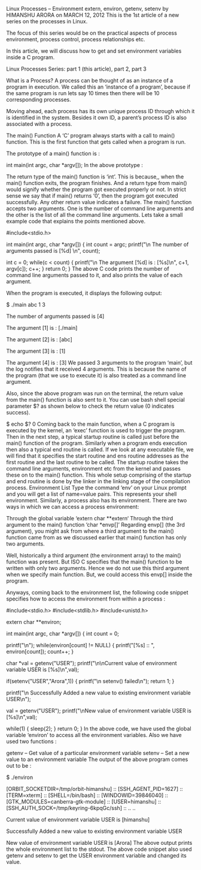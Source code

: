 Linux Processes – Environment extern, environ, getenv, setenv
by HIMANSHU ARORA on MARCH 12, 2012
This is the 1st article of a new series on the processes in Linux.

The focus of this series would be on the practical aspects of process environment, process control, process relationships etc.

In this article, we will discuss how to get and set environment variables inside a C program.

Linux Processes Series: part 1 (this article), part 2, part 3

What is a Process?
A process can be thought of as an instance of a program in execution. We called this an ‘instance of a program’, because if the same program is run lets say 10 times then there will be 10 corresponding processes.

Moving ahead, each process has its own unique process ID through which it is identified in the system. Besides it own ID, a parent’s process ID is also associated with a process.

The main() Function
A ‘C’ program always starts with a call to main() function. This is the first function that gets called when a program is run.

The prototype of a main() function is :


int main(int argc, char *argv[]);
In the above prototype :

The return type of the main() function is ‘int’. This is because,, when the main() function exits, the program finishes. And a return type from main() would signify whether the program got executed properly or not. In strict sense we say that if main() returns ‘0’, then the program got executed successfully. Any other return value indicates a failure.
The main() function accepts two arguments. One is the number of command line arguments and the other is the list of all the command line arguments.
Lets take a small example code that explains the points mentioned above.

#include<stdio.h>

int main(int argc, char *argv[])
{
  int count = argc;
  printf("\n The number of arguments passed is [%d] \n", count);

  int c = 0;
  while(c < count)
  {
    printf("\n The argument [%d] is : [%s]\n", c+1, argv[c]);
    c++;
  }
  return 0;
}
The above C code prints the number of command line arguments passed to it, and also prints the value of each argument.

When the program is executed, it displays the following output:

$ ./main abc 1 3

The number of arguments passed is [4]

The argument [1] is : [./main]

The argument [2] is : [abc]

The argument [3] is : [1]

The argument [4] is : [3]
We passed 3 arguments to the program ‘main’, but the log notifies that it received 4 arguments. This is because the name of the program (that we use to execute it) is also treated as a command line argument.

Also, since the above program was run on the terminal, the return value from the main() function is also sent to it. You can use bash shell special parameter $? as shown below to check the return value (0 indicates success).

$ echo $?
0
Coming back to the main function, when a C program is executed by the kernel, an ‘exec’ function is used to trigger the program.
Then in the next step, a typical startup routine is called just before the main() function of the program.
Similarly when a program ends execution then also a typical end routine is called.
If we look at any executable file, we will find that it specifies the start routine and ens routine addresses as the first routine and the last routine to be called.
The startup routine takes the command line arguments, environment etc from the kernel and passes these on to the main() function.
This whole setup comprising of the startup and end routine is done by the linker in the linking stage of the compilation process.
Environment List
Type the command ‘env’ on your Linux prompt and you will get a list of name=value pairs. This represents your shell environment. Similarly, a process also has its environment. There are two ways in which we can access a process environment:

Through the global variable ‘extern char **extern‘
Through the third argument to the main() function ‘char *envp[]’
Regarding envp[] (the 3rd argument), you might ask from where a third argument to the main() function came from as we discussed earlier that main() function has only two arguments.

Well, historically a third argument (the environment array) to the main() function was present. But ISO C specifies that the main() function to be written with only two arguments. Hence we do not use this third argument when we specify main function. But, we could access this envp[] inside the program.

Anyways, coming back to the environment list, the following code snippet specifies how to access the environment from within a process :

#include<stdio.h>
#include<stdlib.h>
#include<unistd.h>

extern char **environ;

int main(int argc, char *argv[])
{
  int count = 0;

  printf("\n");
  while(environ[count] != NULL)
  {
    printf("[%s] :: ", environ[count]);
    count++;
  }

  char *val = getenv("USER");
  printf("\n\nCurrent value of environment variable USER is [%s]\n",val);

  if(setenv("USER","Arora",1))
  {
    printf("\n setenv() failed\n");
    return 1;
  }

  printf("\n Successfully Added a new value to existing environment variable USER\n");

  val = getenv("USER");
  printf("\nNew value of environment variable USER is [%s]\n",val);

  while(1)
  {
    sleep(2);
  }
  return 0;
}
In the above code, we have used the global variable ‘environ’ to access all the environment variables. Also we have used two functions :

getenv – Get value of a particular environment variable
setenv – Set a new value to an environment variable
The output of the above program comes out to be :

$ ./environ

[ORBIT_SOCKETDIR=/tmp/orbit-himanshu] :: [SSH_AGENT_PID=1627] :: [TERM=xterm] ::
[SHELL=/bin/bash] :: [WINDOWID=39846040] :: [GTK_MODULES=canberra-gtk-module] ::
[USER=himanshu] :: [SSH_AUTH_SOCK=/tmp/keyring-6kpqGc/ssh] ::
..
..

Current value of environment variable USER is [himanshu]

Successfully Added a new value to existing environment variable USER

New value of environment variable USER is [Arora]
The above output prints the whole environment list to the stdout. The above code snippet also used getenv and setenv to get the USER environment variable and changed its value.
